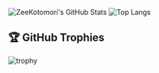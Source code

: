![ZeeKotomori's GitHub Stats](https://github-readme-stats.vercel.app/api?username=ZeeKotomori&show_icons=true&theme=radical&card_width=400&custom_title=ZeeKotomori%27s%20Stats)
![Top Langs](https://github-readme-stats.vercel.app/api/top-langs/?username=ZeeKotomori&layout=compact&theme=radical&card_width=400&langs_count=6&custom_title=Top%20Languages%20Used)
## 🏆 GitHub Trophies  
![trophy](https://github-profile-trophy.vercel.app/?username=ZeeKotomori&theme=dracula&margin-w=10)
